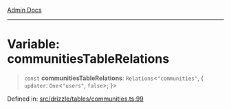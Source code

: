 [Admin Docs](/)

***

# Variable: communitiesTableRelations

> `const` **communitiesTableRelations**: `Relations`\<`"communities"`, \{ `updater`: `One`\<`"users"`, `false`\>; \}\>

Defined in: [src/drizzle/tables/communities.ts:99](https://github.com/Sourya07/talawa-api/blob/cfbd515d04ffba748b09232a33807f1845dd1878/src/drizzle/tables/communities.ts#L99)
